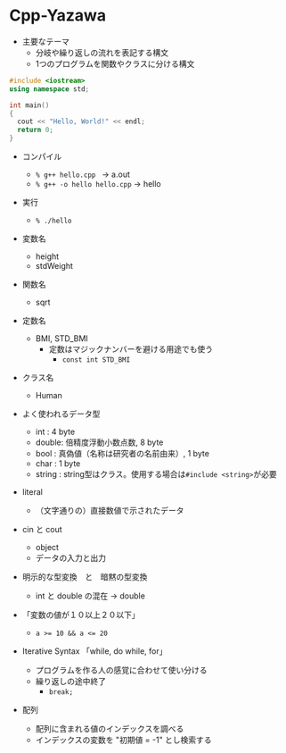# Cpp-Yazawa

- 主要なテーマ
  - 分岐や繰り返しの流れを表記する構文
  - 1つのプログラムを関数やクラスに分ける構文

```c++
#include <iostream>
using namespace std;

int main()
{
  cout << "Hello, World!" << endl;
  return 0;
}
```

- コンパイル
  - `% g++ hello.cpp ` -> a.out
  - `% g++ -o hello hello.cpp` -> hello
- 実行
  - `% ./hello `

- 変数名
  - height
  - stdWeight

- 関数名
  - sqrt

- 定数名
  - BMI, STD_BMI
    - 定数はマジックナンバーを避ける用途でも使う
      - `const int STD_BMI`

- クラス名
  - Human

- よく使われるデータ型
  - int : 4 byte
  - double: 倍精度浮動小数点数, 8 byte
  - bool : 真偽値（名称は研究者の名前由来）, 1 byte
  - char : 1 byte
  - string : string型はクラス。使用する場合は`#include <string>`が必要

- literal
  - （文字通りの）直接数値で示されたデータ

- cin と cout
  - object
  - データの入力と出力

- 明示的な型変換　と　暗黙の型変換
  - int と double の混在 -> double

- 「変数の値が１０以上２０以下」
  - `a >= 10 && a <= 20`

- Iterative Syntax 「while, do while, for」
  - プログラムを作る人の感覚に合わせて使い分ける
  - 繰り返しの途中終了
    - `break;`

- 配列
   - 配列に含まれる値のインデックスを調べる
    - インデックスの変数を "初期値 = -1" とし検索する
